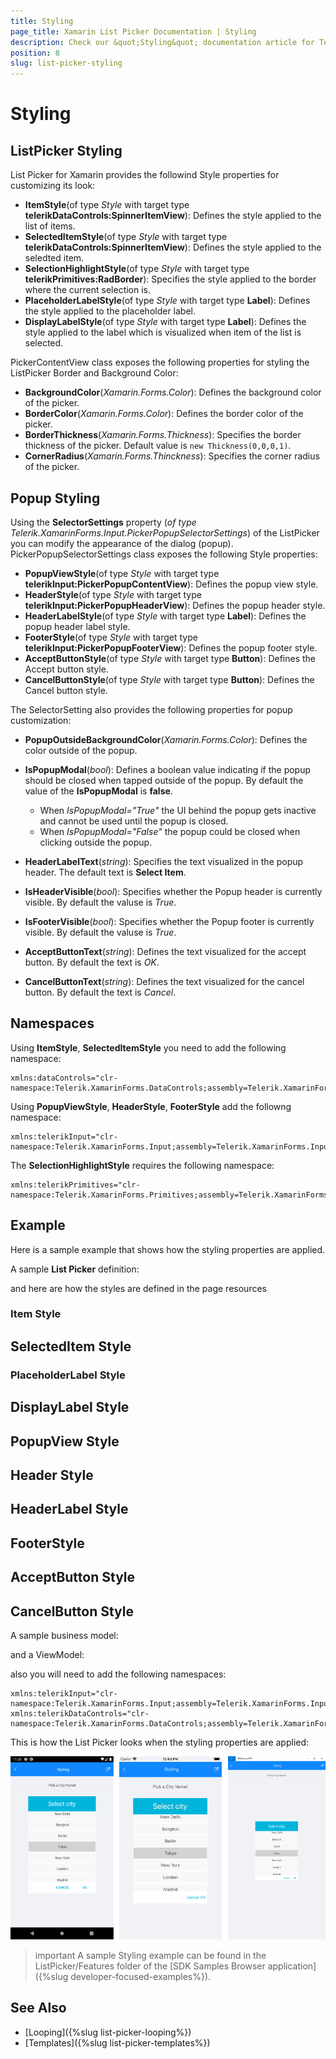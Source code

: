 ```yaml
---
title: Styling
page_title: Xamarin List Picker Documentation | Styling
description: Check our &quot;Styling&quot; documentation article for Telerik ListPicker for Xamarin control.
position: 8
slug: list-picker-styling
---
```


# Styling

## ListPicker Styling

List Picker for Xamarin provides the followind Style properties for customizing its look:

* **ItemStyle**(of type *Style* with target type **telerikDataControls:SpinnerItemView**): Defines the style applied to the list of items.
* **SelectedItemStyle**(of type *Style* with target type **telerikDataControls:SpinnerItemView**): Defines the style applied to the seledted item.
* **SelectionHighlightStyle**(of type *Style* with target type **telerikPrimitives:RadBorder**): Specifies the style applied to the border where the current selection is.  
* **PlaceholderLabelStyle**(of type *Style* with target type **Label**): Defines the style applied to the placeholder label.
* **DisplayLabelStyle**(of type *Style* with target type **Label**): Defines the style applied to the label which is visualized when item of the list is selected.

PickerContentView class exposes the following properties for styling the ListPicker Border and Background Color:

* **BackgroundColor**(*Xamarin.Forms.Color*): Defines the background color of the picker.
* **BorderColor**(*Xamarin.Forms.Color*): Defines the border color of the picker.
* **BorderThickness**(*Xamarin.Forms.Thickness*): Specifies the border thickness of the picker. Default value is `new Thickness(0,0,0,1)`.
* **CornerRadius**(*Xamarin.Forms.Thinckness*): Specifies the corner radius of the picker.

## Popup Styling

Using the **SelectorSettings** property (*of type Telerik.XamarinForms.Input.PickerPopupSelectorSettings*) of the ListPicker you can modify the appearance of the dialog (popup). PickerPopupSelectorSettings class exposes the following Style properties:

* **PopupViewStyle**(of type *Style* with target type **telerikInput:PickerPopupContentView**): Defines the popup view style.
* **HeaderStyle**(of type *Style* with target type **telerikInput:PickerPopupHeaderView**): Defines the popup header style.
* **HeaderLabelStyle**(of type *Style* with target type **Label**): Defines the popup header label style.
* **FooterStyle**(of type *Style* with target type **telerikInput:PickerPopupFooterView**): Defines the popup footer style.
* **AcceptButtonStyle**(of type *Style* with target type **Button**): Defines the Accept button style.
* **CancelButtonStyle**(of type *Style* with target type **Button**): Defines the Cancel button style.

The SelectorSetting also provides the following properties for popup customization:

* **PopupOutsideBackgroundColor**(*Xamarin.Forms.Color*): Defines the color outside of the popup.
* **IsPopupModal**(*bool*): Defines a boolean value indicating if the popup should be closed when tapped outside of the popup. By default the value of the **IsPopupModal** is **false**.
	* When *IsPopupModal="True"*  the UI behind the popup gets inactive and cannot be used until the popup is closed. 
	* When *IsPopupModal="False"* the popup could be closed when clicking outside the popup. 
	
* **HeaderLabelText**(*string*): Specifies the text visualized in the popup header. The default text is **Select Item**.
* **IsHeaderVisible**(*bool*): Specifies whether the Popup header is currently visible. By default the valuse is *True*.
* **IsFooterVisible**(*bool*): Specifies whether the Popup footer is currently visible. By default the valuse is *True*.
* **AcceptButtonText**(*string*): Defines the text visualized for the accept button. By default the text is *OK*.
* **CancelButtonText**(*string*): Defines the text visualized for the cancel button. By default the text is *Cancel*. 

## Namespaces

Using **ItemStyle**, **SelectedItemStyle** you need to add the following namespace:

```XAML
xmlns:dataControls="clr-namespace:Telerik.XamarinForms.DataControls;assembly=Telerik.XamarinForms.DataControls"
``` 

Using **PopupViewStyle**, **HeaderStyle**, **FooterStyle** add the followng namespace:

```XAML
xmlns:telerikInput="clr-namespace:Telerik.XamarinForms.Input;assembly=Telerik.XamarinForms.Input"
```

The **SelectionHighlightStyle** requires the following namespace:

```XAML
xmlns:telerikPrimitives="clr-namespace:Telerik.XamarinForms.Primitives;assembly=Telerik.XamarinForms.Primitives"
```

## Example

Here is a sample example that shows how the styling properties are applied.

A sample **List Picker** definition:

<snippet id='listpicker-features-styling' />

and here are how the styles are defined in the page resources

### Item Style

<snippet id='listpicker-features-itemstyle' />

## SelectedItem Style

<snippet id='listpicker-features-selecteditemstyle' />

### PlaceholderLabel Style

<snippet id='listpicker-style-placeholder-label-style' />

## DisplayLabel Style

<snippet id='listpicker-style-display-label-style' />

## PopupView Style

<snippet id='listpicker-style-popupview-style' />

## Header Style

<snippet id='listpicker-style-header-style' />

## HeaderLabel Style

<snippet id='listpicker-style-header-label-style' />

## FooterStyle

<snippet id='listpicker-style-footer-style' />

## AcceptButton Style

<snippet id='listpicker-style-accept-button-style' />

## CancelButton Style

<snippet id='listpicker-style-cancel-button-style' />

A sample business model:

<snippet id='listpicker-features-businessmodel' />

and a ViewModel:

<snippet id='listpicker-features-viewmodel' />

also you will need to add the following namespaces:

```XAML
xmlns:telerikInput="clr-namespace:Telerik.XamarinForms.Input;assembly=Telerik.XamarinForms.Input"
xmlns:telerikDataControls="clr-namespace:Telerik.XamarinForms.DataControls;assembly=Telerik.XamarinForms.DataControls"
```

This is how the List Picker looks when the styling properties are applied:

![List Picker Styling](images/listpicker_styling.png)

>important A sample Styling example can be found in the ListPicker/Features folder of the [SDK Samples Browser application]({%slug developer-focused-examples%}).

## See Also

- [Looping]({%slug list-picker-looping%})
- [Templates]({%slug list-picker-templates%})
